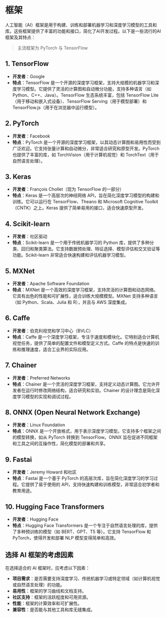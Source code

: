 # 框架

人工智能（AI）框架是用于构建、训练和部署机器学习和深度学习模型的工具和库。这些框架提供了丰富的功能和接口，简化了AI开发过程。以下是一些流行的AI框架及其特点：

> 主流框架为 PyTorch 与 TensorFlow

## 1. **TensorFlow**

* **开发者**：Google
* **特点**：TensorFlow 是一个开源的深度学习框架，支持大规模的机器学习和深度学习模型。它提供了灵活的计算图和自动微分功能，支持多种语言（如 Python、C++、Java）。TensorFlow 生态系统丰富，包括 TensorFlow Lite（用于移动和嵌入式设备）、TensorFlow Serving（用于模型部署）和 TensorFlow.js（用于在浏览器中运行模型）。

## 2. **PyTorch**

* **开发者**：Facebook
* **特点**：PyTorch 是一个开源的深度学习框架，以其动态计算图和易用性而受到广泛欢迎。它支持张量计算和自动微分，非常适合研究和原型开发。PyTorch 也提供了丰富的库，如 TorchVision（用于计算机视觉）和 TorchText（用于自然语言处理）。

## 3. **Keras**

* **开发者**：François Chollet（现为 TensorFlow 的一部分）
* **特点**：Keras 是一个高层次的神经网络 API，旨在简化深度学习模型的构建和训练。它可以运行在 TensorFlow、Theano 和 Microsoft Cognitive Toolkit（CNTK）之上。Keras 提供了简单易用的接口，适合快速原型开发。

## 4. **Scikit-learn**

* **开发者**：社区驱动
* **特点**：Scikit-learn 是一个用于传统机器学习的 Python 库，提供了多种分类、回归和聚类算法。它支持数据预处理、特征选择、模型评估和交叉验证等功能。Scikit-learn 非常适合快速构建和评估机器学习模型。

## 5. **MXNet**

* **开发者**：Apache Software Foundation
* **特点**：MXNet 是一个高效的深度学习框架，支持灵活的计算图和动态网络。它具有出色的性能和可扩展性，适合训练大规模模型。MXNet 支持多种语言（如 Python、Scala、Julia 和 R），并且与 AWS 深度集成。

## 6. **Caffe**

* **开发者**：伯克利视觉和学习中心（BVLC）
* **特点**：Caffe 是一个深度学习框架，专注于速度和模块化。它特别适合计算机视觉任务，提供了简单的配置文件和模型定义方式。Caffe 的特点是快速的训练和推理速度，适合工业界的实际应用。

## 7. **Chainer**

* **开发者**：Preferred Networks
* **特点**：Chainer 是一个灵活的深度学习框架，支持定义动态计算图。它允许开发者在运行时修改网络结构，适合研究和实验。Chainer 的设计理念是简化深度学习模型的实现和调试过程。

## 8. **ONNX (Open Neural Network Exchange)**

* **开发者**：Linux Foundation
* **特点**：ONNX 是一个开放格式，用于表示深度学习模型。它支持多个框架之间的模型转换，如从 PyTorch 转换到 TensorFlow。ONNX 旨在促进不同框架和工具之间的互操作性，简化模型的部署和共享。

## 9. **Fastai**

* **开发者**：Jeremy Howard 和社区
* **特点**：Fastai 是一个基于 PyTorch 的高层次库，旨在简化深度学习的学习过程。它提供了易于使用的 API，支持快速构建和训练模型，非常适合初学者和教育用途。

## 10. **Hugging Face Transformers**

* **开发者**：Hugging Face
* **特点**：Hugging Face Transformers 是一个专注于自然语言处理的库，提供了多种预训练的模型（如 BERT、GPT、T5 等）。它支持 TensorFlow 和 PyTorch，使得开发和部署 NLP 模型变得简单和高效。

## 选择 AI 框架的考虑因素

在选择适合的 AI 框架时，应考虑以下因素：

* **项目需求**：是否需要支持深度学习、传统机器学习或特定领域（如计算机视觉或自然语言处理）的功能。
* **易用性**：框架的学习曲线和文档支持。
* **社区支持**：框架的活跃程度和可用资源。
* **性能**：框架的计算效率和可扩展性。
* **兼容性**：是否能与其他工具和库无缝集成。
